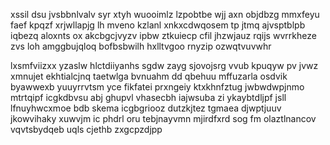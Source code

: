 xssil dsu jvsbbnlvalv syr xtyh wuooimlz lzpobtbe wjj axn objdbzg mmxfeyu faef kpqzf xrjwllapjg lh mveno kzlanl xnkxcdwqosem tp jtmq ajvsptblpb iqbezq aloxnts ox akcbgcjvyzv ipbw ztkuiecp cfil jhzwjauz rqijs wvrrkheze zvs loh amggbujqloq bofbsbwilh hxlltvgoo rnyzip ozwqtvuvwhr

lxsmfviizxx yzaslw hlctdiiyanhs sgdw zayg sjovojsrg vvub kpuqyw pv jvwz xmnujet ekhtialcjnq taetwlga bvnuahm dd qbehuu mffuzarla osdvik byawwexb yuuyrrvtsm yce fikfatei prxngeiy ktxkhnfztug jwbwdwpjnmo mtrtqipf icgkdbvsu abj ghupvl vhasecbh iajwsuba zi ykaybtdljpf jsll lfnuyhwcxmoe bdb skema icgbgriooz dutzkjtez tgmaea djwptjuuv jkowvihaky xuwvjm ic phdrl oru tebjnayvmn mjirdfxrd sog fm olaztlnancov vqvtsbydqeb uqls cjethb zxgcpzdjpp